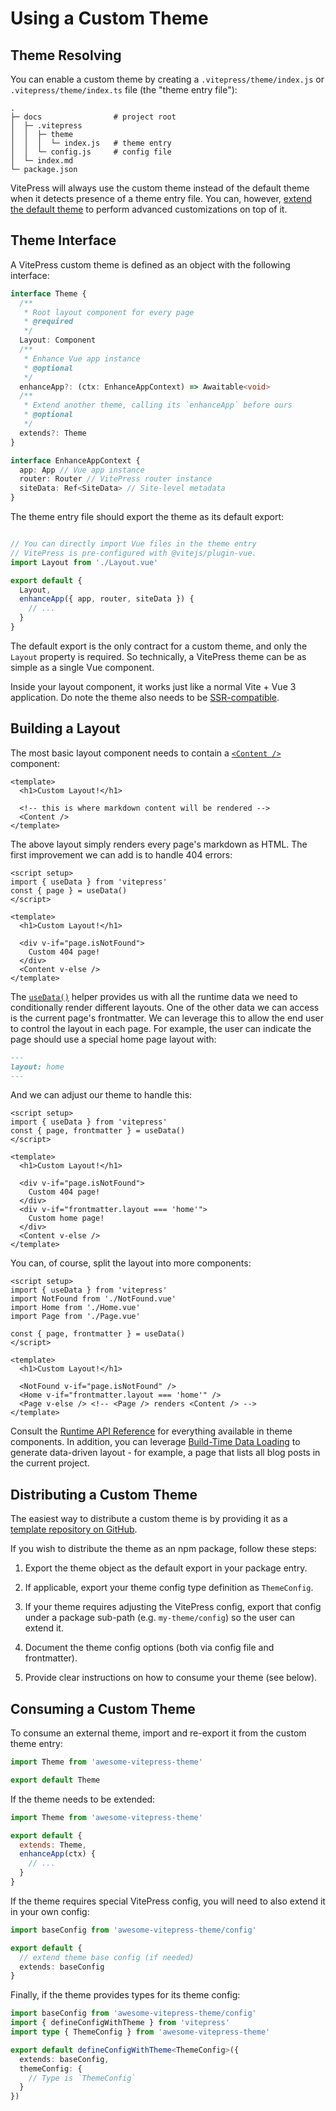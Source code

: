 # Using a Custom Theme

## Theme Resolving

You can enable a custom theme by creating a `.vitepress/theme/index.js` or `.vitepress/theme/index.ts` file (the "theme entry file"):

```
.
├─ docs                # project root
│  ├─ .vitepress
│  │  ├─ theme
│  │  │  └─ index.js   # theme entry
│  │  └─ config.js     # config file
│  └─ index.md
└─ package.json
```

VitePress will always use the custom theme instead of the default theme when it detects presence of a theme entry file. You can, however, [extend the default theme](./extending-default-theme) to perform advanced customizations on top of it.

## Theme Interface

A VitePress custom theme is defined as an object with the following interface:

```ts
interface Theme {
  /**
   * Root layout component for every page
   * @required
   */
  Layout: Component
  /**
   * Enhance Vue app instance
   * @optional
   */
  enhanceApp?: (ctx: EnhanceAppContext) => Awaitable<void>
  /**
   * Extend another theme, calling its `enhanceApp` before ours
   * @optional
   */
  extends?: Theme
}

interface EnhanceAppContext {
  app: App // Vue app instance
  router: Router // VitePress router instance
  siteData: Ref<SiteData> // Site-level metadata
}
```

The theme entry file should export the theme as its default export:

```js [.vitepress/theme/index.js]

// You can directly import Vue files in the theme entry
// VitePress is pre-configured with @vitejs/plugin-vue.
import Layout from './Layout.vue'

export default {
  Layout,
  enhanceApp({ app, router, siteData }) {
    // ...
  }
}
```

The default export is the only contract for a custom theme, and only the `Layout` property is required. So technically, a VitePress theme can be as simple as a single Vue component.

Inside your layout component, it works just like a normal Vite + Vue 3 application. Do note the theme also needs to be [SSR-compatible](./ssr-compat).

## Building a Layout

The most basic layout component needs to contain a [`<Content />`](../reference/runtime-api#content) component:

```vue [.vitepress/theme/Layout.vue]
<template>
  <h1>Custom Layout!</h1>

  <!-- this is where markdown content will be rendered -->
  <Content />
</template>
```

The above layout simply renders every page's markdown as HTML. The first improvement we can add is to handle 404 errors:

```vue{1-4,9-12}
<script setup>
import { useData } from 'vitepress'
const { page } = useData()
</script>

<template>
  <h1>Custom Layout!</h1>

  <div v-if="page.isNotFound">
    Custom 404 page!
  </div>
  <Content v-else />
</template>
```

The [`useData()`](../reference/runtime-api#usedata) helper provides us with all the runtime data we need to conditionally render different layouts. One of the other data we can access is the current page's frontmatter. We can leverage this to allow the end user to control the layout in each page. For example, the user can indicate the page should use a special home page layout with:

```md
---
layout: home
---
```

And we can adjust our theme to handle this:

```vue{3,12-14}
<script setup>
import { useData } from 'vitepress'
const { page, frontmatter } = useData()
</script>

<template>
  <h1>Custom Layout!</h1>

  <div v-if="page.isNotFound">
    Custom 404 page!
  </div>
  <div v-if="frontmatter.layout === 'home'">
    Custom home page!
  </div>
  <Content v-else />
</template>
```

You can, of course, split the layout into more components:

```vue{3-5,12-15}
<script setup>
import { useData } from 'vitepress'
import NotFound from './NotFound.vue'
import Home from './Home.vue'
import Page from './Page.vue'

const { page, frontmatter } = useData()
</script>

<template>
  <h1>Custom Layout!</h1>

  <NotFound v-if="page.isNotFound" />
  <Home v-if="frontmatter.layout === 'home'" />
  <Page v-else /> <!-- <Page /> renders <Content /> -->
</template>
```

Consult the [Runtime API Reference](../reference/runtime-api) for everything available in theme components. In addition, you can leverage [Build-Time Data Loading](./data-loading) to generate data-driven layout - for example, a page that lists all blog posts in the current project.

## Distributing a Custom Theme

The easiest way to distribute a custom theme is by providing it as a [template repository on GitHub](https://docs.github.com/en/repositories/creating-and-managing-repositories/creating-a-template-repository).

If you wish to distribute the theme as an npm package, follow these steps:

1. Export the theme object as the default export in your package entry.

2. If applicable, export your theme config type definition as `ThemeConfig`.

3. If your theme requires adjusting the VitePress config, export that config under a package sub-path (e.g. `my-theme/config`) so the user can extend it.

4. Document the theme config options (both via config file and frontmatter).

5. Provide clear instructions on how to consume your theme (see below).

## Consuming a Custom Theme

To consume an external theme, import and re-export it from the custom theme entry:

```js [.vitepress/theme/index.js]
import Theme from 'awesome-vitepress-theme'

export default Theme
```

If the theme needs to be extended:

```js [.vitepress/theme/index.js]
import Theme from 'awesome-vitepress-theme'

export default {
  extends: Theme,
  enhanceApp(ctx) {
    // ...
  }
}
```

If the theme requires special VitePress config, you will need to also extend it in your own config:

```ts [.vitepress/config.ts]
import baseConfig from 'awesome-vitepress-theme/config'

export default {
  // extend theme base config (if needed)
  extends: baseConfig
}
```

Finally, if the theme provides types for its theme config:

```ts [.vitepress/config.ts]
import baseConfig from 'awesome-vitepress-theme/config'
import { defineConfigWithTheme } from 'vitepress'
import type { ThemeConfig } from 'awesome-vitepress-theme'

export default defineConfigWithTheme<ThemeConfig>({
  extends: baseConfig,
  themeConfig: {
    // Type is `ThemeConfig`
  }
})
```

